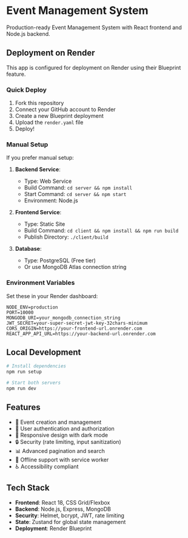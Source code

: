 # Event Management System

Production-ready Event Management System with React frontend and Node.js backend.

## Deployment on Render

This app is configured for deployment on Render using their Blueprint feature.

### Quick Deploy

1. Fork this repository
2. Connect your GitHub account to Render
3. Create a new Blueprint deployment
4. Upload the `render.yaml` file
5. Deploy!

### Manual Setup

If you prefer manual setup:

1. **Backend Service**:
   - Type: Web Service
   - Build Command: `cd server && npm install`
   - Start Command: `cd server && npm start`
   - Environment: Node.js

2. **Frontend Service**:
   - Type: Static Site
   - Build Command: `cd client && npm install && npm run build`
   - Publish Directory: `./client/build`

3. **Database**:
   - Type: PostgreSQL (Free tier)
   - Or use MongoDB Atlas connection string

### Environment Variables

Set these in your Render dashboard:

```
NODE_ENV=production
PORT=10000
MONGODB_URI=your_mongodb_connection_string
JWT_SECRET=your-super-secret-jwt-key-32chars-minimum
CORS_ORIGIN=https://your-frontend-url.onrender.com
REACT_APP_API_URL=https://your-backend-url.onrender.com
```

## Local Development

```bash
# Install dependencies
npm run setup

# Start both servers
npm run dev
```

## Features

- 🎫 Event creation and management
- 👥 User authentication and authorization
- 📱 Responsive design with dark mode
- 🔒 Security (rate limiting, input sanitization)
- 📊 Advanced pagination and search
- 💾 Offline support with service worker
- ♿ Accessibility compliant

## Tech Stack

- **Frontend**: React 18, CSS Grid/Flexbox
- **Backend**: Node.js, Express, MongoDB
- **Security**: Helmet, bcrypt, JWT, rate limiting
- **State**: Zustand for global state management
- **Deployment**: Render Blueprint